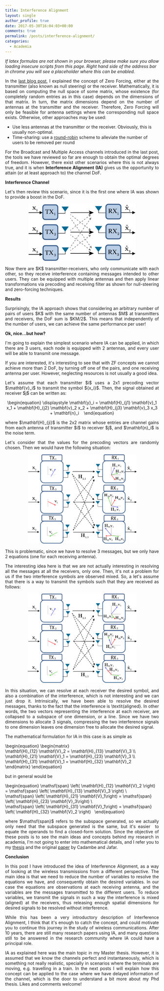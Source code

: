 ```yaml
---
title: Interference Alignment
layout: single
author_profile: true
date: 2017-05-30T16:04:03+00:00
comments: true
permalink: /posts/interference-alignment/
categories:
  - Academia
---
```


<i> If latex formulas are not shown in your browser, please make sure you allow loading insecure scripts from this page. Right hand side of the address bar in chrome you will see a placeholder where this can be enabled.</i>

<p style="text-align: justify;">In the <a href="/posts/background/">last blog post</a>, I explained the concept of Zero Forcing, either at the transmitter (also known as null steering) or the receiver. Mathematically, it is based on computing the null space of some matrix, whose existence (for completely random entries as in this case) depends on the dimensions of that matrix. In turn, the matrix dimensions depend on the number of antennas at the transmitter and the receiver. Therefore, Zero Forcing will only be feasible for antenna settings where the corresponding null space exists. Otherwise, other approaches may be used:</p>
<ul>
 	<li>Use less antennas at the transmitter or the receiver. Obviously, this is usually non-optimal.</li>
 	<li>Time-sharing: use a <a href="https://en.wikipedia.org/wiki/Round-robin">round-robin</a> scheme to alleviate the number of users to be removed per round</li>
</ul>
<p style="text-align: justify;">For the Broadcast and Multiple Access channels introduced in the last post, the tools we have reviewed so far are enough to obtain the optimal degrees of freedom. However, there exist other scenarios where this is not always true, and it is when <strong>Interference Alignment (IA) </strong>gives us the opportunity to attain (or at least approach to) the channel DoF.</p>

<strong>Interference Channel</strong>

<p style="text-align: justify;">Let's then review this scenario, since it is the first one where IA was shown to provide a boost in the DoF.</p>
<p style="text-align: center;"><a href="/content/2017/09/IC.png"><img class="alignnone wp-image-309" src="/content/2017/09/IC.png" alt="" width="350" height="186" /></a></p>
<p style="text-align: justify;">Now there are $K$ transmitter-receivers, who only communicate with each other, so they receive interference containing messages intended to other users. They can be equipped with multiple antennas and then apply linear transformations via precoding and receiving filter as shown for null-steering and zero-forcing techniques.</p>

<strong>Results</strong>

<p style="text-align: justify;">Surprisingly, the IA approach shows that considering an arbitrary number of pairs of users $K$ with the same number of antennas $M$ at transmitters and receivers, the DoF sum is $KM/2$. This means that independently of the number of users, we can achieve the same performance per user!</p>

<strong>Ok, nice...but how?</strong>

<p style="text-align: justify;">I'm going to explain the simplest scenario where IA can be applied, in which there are 3 users, each node is equipped with 2 antennas, and every user will be able to transmit one message.</p>

<p style="text-align: justify;">If you are interested, it's interesting to see that with ZF concepts we cannot achieve more than 2 DoF, by turning off one of the pairs, and one receiving antenna per user. However, neglecting resources is not usually a good idea.</p>

<p style="text-align: justify;">Let's assume that each transmitter $i$ uses a 2x1 precoding vector $\mathbf{v}_i$ to transmit the symbol ${x_i}$. Then, the signal obtained at receiver $j$ can be written as:</p>
<p align="center">
\begin{equation} \displaystyle \mathbf{y}_i =
\mathbf{H}_{j1} \mathbf{v}_1 x_1 +
\mathbf{H}_{j2} \mathbf{v}_2 x_2 +
\mathbf{H}_{j3} \mathbf{v}_3 x_3
+ \mathbf{n}_i   
\end{equation}
</p>
<p style="text-align: justify;">where $\mathbf{H}_{ji}$ is the 2x2 matrix whose entries are channel gains from each antenna of transmitter $i$ to receiver $j$, and $\mathbf{n}_i$ is the noise term.</p>

<p style="text-align: justify;">Let's consider that the values for the precoding vectors are randomly chosen. Then we would have the following situation:</p>

<div style="text-align: center">
  <img src="/content/2017/09/IA_random.png" alt="" width="357" height="291" />
</div> <p> </p>

<p style="text-align: justify;">This is problematic, since we have to resolve 3 messages, but we only have 2 equations (one for each receiving antenna).</p>

<p style="text-align: justify;">The interesting idea here is that we are not actually interesting in resolving all the messages at all the receivers, only one. Then, it's not a problem for us if the two interference symbols are observed mixed. So, a let's assume that there is a way to transmit the symbols such that they are received as follows:</p>

<div style="text-align: center">
  <img src="/content/2017/09/IA_CJ.png" alt="" width="357" height="291" />
</div> <p> </p>

<p style="text-align: justify;">In this situation, we can resolve at each receiver the desired symbol, and also a combination of the interference, which is not interesting and we can just drop it. Intrinsically, we have been able to resolve the desired messages, thanks to the fact that the interference is \textit{aligned}. In other words, the two vectors representing the interference at each receiver, are collapsed to a subspace of one dimension, or a line. Since we have two dimensions to allocate 3 signals, compressing the two interference signals to one dimension leaves one dimension free to allocate the desired signal.</p>

<p style="text-align: justify;">The mathematical formulation for IA in this case is as simple as</p>

\begin{equation}    \begin{matrix}          
  \mathbf{H}\_{12} \mathbf{V}_2 = \mathbf{H}\_{13} \mathbf{V}_3 \\\          
  \mathbf{H}\_{21} \mathbf{V}_1 = \mathbf{H}\_{23} \mathbf{V}_3 \\\          
  \mathbf{H}\_{31} \mathbf{V}_1 = \mathbf{H}\_{32} \mathbf{V}_2       
  \end{matrix} \end{equation}

but in general would be

\begin{equation}
\mathsf{span} \left\( \mathbf{H}\_{12} \mathbf{V}_2 \right\) =
\mathsf{span} \left\( \mathbf{H}\_{13} \mathbf{V}_3 \right\) \\\
\mathsf{span} \left\( \mathbf{H}\_{21} \mathbf{V}_1\right\) =
\mathsf{span} \left\( \mathbf{H}\_{23} \mathbf{V}_3\right\) \\\
\mathsf{span} \left\( \mathbf{H}\_{31} \mathbf{V}_1\right\) =
\mathsf{span} \left\( \mathbf{H}\_{32} \mathbf{V}_2 \right\)  
\end{equation}

<p style="text-align: justify;">where $\mathsf{span}$ refers to the subspace generated, so we actually only need that the subspace generated is the same, but it's easier  to equate the operands to find a closed-form solution. Since the objective of these posts is to see the main ideas and concepts behind my research in academia, I'm not going to enter into mathematical details, and I refer you to my <a href="/content/2016/11/marcPhd.pdf">thesis</a> and the original <a href="https://arxiv.org/abs/0707.0323">paper</a> by Cadambe and Jafar.</p>

<strong>Conclusion</strong>

<p style="text-align: justify;">In this post I have introduced the idea of Interference Alignment, as a way of looking at the wireless transmissions from a different perspective. The main idea is that we need to reduce the number of variables to resolve the equations we have, and consequently obtain the desired variables. In our case the equations are observations at each receiving antenna, and the variables are the messages transmitted to the different users. To reduce variables, we transmit the signals in such a way the interference is mixed (aligned) at the receivers, thus releasing enough spatial dimensions for desired signals to be resolved without interference.</p>

<p style="text-align: justify;">While this has been a very introductory description of Interference Alignment, I think that it's enough to catch the concept, and could motivate you to continue this journey in the study of wireless communications. After 10 years, there are still many research papers using IA, and many questions still to be answered in the research community where IA could have a principal role.</p>

<p style="text-align: justify;">IA as explained here was the main topic in my Master thesis. However, it is assumed that we know the channels perfect and instantaneously, which is something not really realistic, specially in scenarios where the terminals are moving, e.g. travelling in a train. In the next posts I will explain how this concept can be applied to the case where we have delayed information of the channel, which is the door to understand a bit more about my Phd thesis. Likes and comments welcome!</p>
